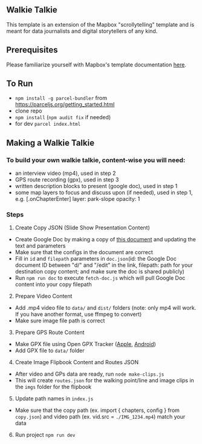 ## Walkie Talkie
This template is an extension of the Mapbox "scrollytelling" template and is meant for data journalists and digital storytellers of any kind.

<!--Full instructions on use can be found [here](http://formerspatial.com/scrolly-drive).-->

## Prerequisites
Please familiarize yourself with Mapbox's template documentation [here](https://github.com/mapbox/storytelling).

## To Run
* `npm install -g parcel-bundler` from
https://parceljs.org/getting_started.html
* clone repo
* `npm install` (`npm audit fix` if needed)
* for dev `parcel index.html`

## Making a Walkie Talkie

### To build your own walkie talkie, content-wise you will need:
* an interview video (mp4), used in step 2
* GPS route recording (gpx), used in step 3
* written description blocks to present (google doc), used in step 1
* some map layers to focus and discuss upon (if needed), used in step 1, e.g. [.onChapterEnter] layer: park-slope opacity: 1


### Steps

1. Create Copy JSON (Slide Show Presentation Content)
* Create Google Doc by making a copy of [this document](https://docs.google.com/document/d/1RyXl-0C_0-Ko-Gklx1Jd1q7MA6vVFiRPJJkmsPJ4PHo/edit) and updating the text and parameters
* Make sure that the configs in the document are correct
* Fill in `id` and `filepath` parameters in `doc.json`(id: the Google Doc document ID between "d/" and "/edit" in the link, filepath: path for your destination copy content; and make sure the doc is shared publicly)
* Run `npm run doc` to execute `fetch-doc.js` which will pull Google Doc content into your copy filepath

2. Prepare Video Content
* Add .mp4 video file to `data/` and `dist/` folders (note: only mp4 will work. If you have another format, use ffmpeg to convert)
* Make sure image file path is correct

3. Prepare GPS Route Content
* Make GPX file using Open GPX Tracker ([Apple](https://apps.apple.com/app/open-gpx-tracker/id984503772), [Android](https://play.google.com/store/apps/details?id=net.osmtracker))
* Add GPX file to `data/` folder

4. Create Image Flipbook Content and Routes JSON
* After video and GPs data are ready, run `node make-clips.js`
* This will create `routes.json` for the walking point/line and image clips in the `imgs` folder for the flipbook

5. Update path names in `index.js`
* Make sure that the copy path (ex. import { chapters, config } from `copy.json`) and video path (ex. vid.src = `./IMG_1234.mp4`) match your data

6. Run project `npm run dev`

